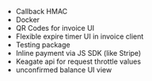 * Callback HMAC
* Docker
* QR Codes for invoice UI
* Flexible expire timer UI in invoice client
* Testing package
* Inline payment via JS SDK (like Stripe)
* Keagate api for request throttle values
* unconfirmed balance UI view
